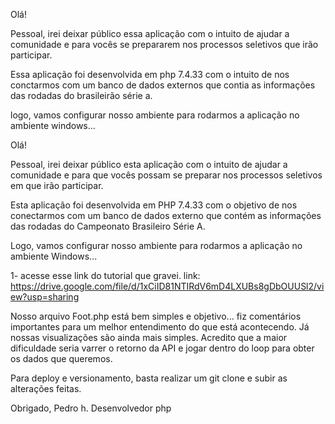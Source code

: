 

Olá! 

Pessoal, irei deixar público essa aplicação com o intuito de ajudar a comunidade e para vocês se prepararem nos processos seletivos que irão participar. 

Essa aplicação foi desenvolvida em php 7.4.33 com o intuito de nos conctarmos com um banco de dados externos que contia as informações das rodadas do brasileirão série a. 

logo, vamos configurar nosso ambiente para rodarmos a aplicação no ambiente windows...


Olá!

Pessoal, irei deixar público esta aplicação com o intuito de ajudar a comunidade e para que vocês possam se preparar nos processos seletivos em que irão participar.

Esta aplicação foi desenvolvida em PHP 7.4.33 com o objetivo de nos conectarmos com um banco de dados externo que contém as informações das rodadas do Campeonato Brasileiro Série A.

Logo, vamos configurar nosso ambiente para rodarmos a aplicação no ambiente Windows...

1- acesse esse link do tutorial que gravei.
   link: https://drive.google.com/file/d/1xCiID81NTIRdV6mD4LXUBs8gDbOUUSl2/view?usp=sharing

Nosso arquivo Foot.php está bem simples e objetivo... fiz comentários importantes para um melhor entendimento do que está acontecendo. Já nossas visualizações são ainda mais simples. Acredito que a maior dificuldade seria varrer o retorno da API e jogar dentro do loop para obter os dados que queremos.

Para deploy e versionamento, basta realizar um git clone e subir as alterações feitas.   

Obrigado,
Pedro h. Desenvolvedor php
